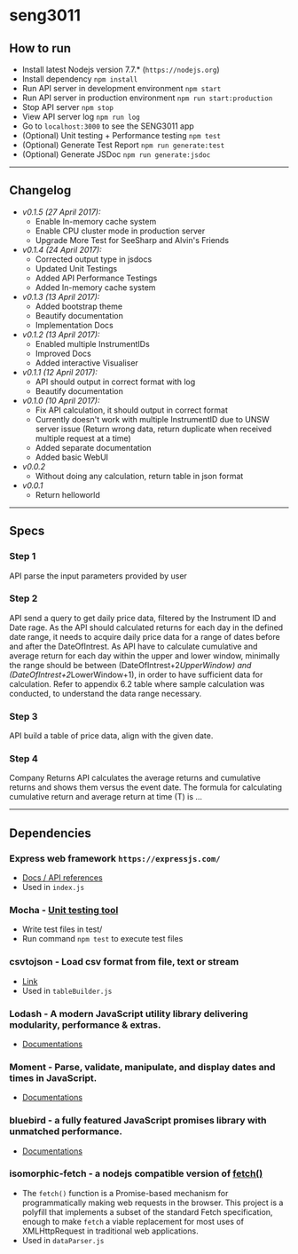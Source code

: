# seng3011

## How to run

- Install latest Nodejs version 7.7.* (`https://nodejs.org`)
- Install dependency `npm install`
- Run API server in development environment `npm start`
- Run API server in production environment `npm run start:production`
- Stop API server `npm stop`
- View API server log `npm run log`
- Go to `localhost:3000` to see the SENG3011 app
- (Optional) Unit testing + Performance testing `npm test`
- (Optional) Generate Test Report `npm run generate:test`
- (Optional) Generate JSDoc `npm run generate:jsdoc`
***
## Changelog
- 	*v0.1.5 (27 April 2017):*
	+ Enable In-memory cache system
	+ Enable CPU cluster mode in production server
	+ Upgrade More Test for SeeSharp and Alvin's Friends
- 	*v0.1.4 (24 April 2017):*
	+ Corrected output type in jsdocs
	+ Updated Unit Testings
	+ Added API Performance Testings
	+ Added In-memory cache system
- 	*v0.1.3 (13 April 2017):*
	+ Added bootstrap theme
	+ Beautify documentation
	+ Implementation Docs
- 	*v0.1.2 (13 April 2017):*
	+ Enabled multiple InstrumentIDs
	+ Improved Docs
	+ Added interactive Visualiser
-	*v0.1.1 (12 April 2017):*
	+ API should output in correct format with log
	+ Beautify documentation
-   *v0.1.0 (10 April 2017):*
	+ Fix API calculation, it should output in correct format
	+ Currently doesn't work with multiple InstrumentID due to UNSW server issue (Return wrong data, return duplicate when received multiple request at a time)
	+ Added separate documentation
	+ Added basic WebUI
-   *v0.0.2*
	+ Without doing any calculation, return table in json format
-   *v0.0.1*
	+ Return helloworld
***
## Specs 

### Step 1
API parse the input parameters provided by user
### Step 2
API send a query to get daily price data, filtered by the Instrument ID and Date rage. As the
API should calculated returns for each day in the defined date range, it needs to acquire daily
price data for a range of dates before and after the DateOfIntrest.
As API have to calculate cumulative and average return for each day within the upper and
lower window, minimally the range should be between (DateOfIntrest+2*UpperWindow)
and (DateOfIntrest+2*LowerWindow+1), in order to have sufficient data for calculation.
Refer to appendix 6.2 table where sample calculation was conducted, to understand the data
range necessary.
### Step 3
API build a table of price data, align with the given date.
### Step 4
Company Returns API calculates the average returns and cumulative returns and shows them
versus the event date. The formula for calculating cumulative return and average return at
time (T) is ...

***
## Dependencies

### Express web framework `https://expressjs.com/`
- [Docs / API references](https://expressjs.com/en/4x/api.html) 
- Used in `index.js`

### Mocha - [Unit testing tool](https://mochajs.org/)
- Write test files in test/
- Run command `npm test` to execute test files

### csvtojson - Load csv format from file, text or stream
- [Link](https://www.npmjs.com/package/csvtojson)
- Used in `tableBuilder.js`

### Lodash - A modern JavaScript utility library delivering modularity, performance & extras.
- [Documentations](https://lodash.com/docs/4.17.4)

### Moment - Parse, validate, manipulate, and display dates and times in JavaScript.
- [Documentations](https://momentjs.com/docs/)

### bluebird - a fully featured JavaScript promises library with unmatched performance.
- [Documentations](https://bluebirdjs.com/docs/api-reference.html)

### isomorphic-fetch - a nodejs compatible version of [fetch()](https://github.com/github/fetch)
- The `fetch()` function is a Promise-based mechanism for programmatically making
web requests in the browser. This project is a polyfill that implements a subset
of the standard Fetch specification, enough to make `fetch` a viable
replacement for most uses of XMLHttpRequest in traditional web applications.
- Used in `dataParser.js`